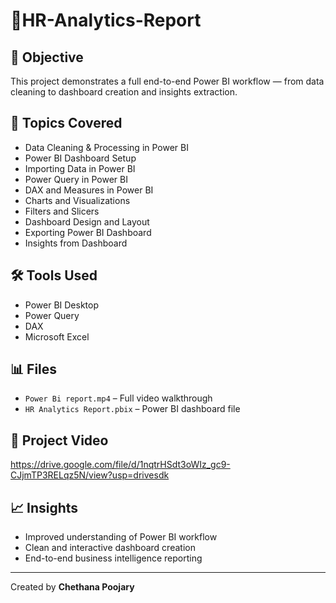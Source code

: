 # 🧩HR-Analytics-Report

## 🎯 Objective
This project demonstrates a full end-to-end Power BI workflow — from data cleaning to dashboard creation and insights extraction.

## 🧠 Topics Covered
- Data Cleaning & Processing in Power BI  
- Power BI Dashboard Setup  
- Importing Data in Power BI  
- Power Query in Power BI  
- DAX and Measures in Power BI  
- Charts and Visualizations  
- Filters and Slicers  
- Dashboard Design and Layout  
- Exporting Power BI Dashboard  
- Insights from Dashboard  

## 🛠 Tools Used
- Power BI Desktop  
- Power Query  
- DAX
- Microsoft Excel

## 📊 Files
- `Power Bi report.mp4` – Full video walkthrough  
- `HR Analytics Report.pbix` – Power BI dashboard file  

## 🎥 Project Video
https://drive.google.com/file/d/1nqtrHSdt3oWIz_gc9-CJjmTP3RELqz5N/view?usp=drivesdk

## 📈 Insights
- Improved understanding of Power BI workflow  
- Clean and interactive dashboard creation  
- End-to-end business intelligence reporting  

---
Created by **Chethana Poojary**

